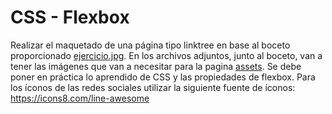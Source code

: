 # CSS - Flexbox

Realizar el maquetado de una página tipo linktree en base al boceto proporcionado [ejercicio.jpg](./CSS-Flexbox/img/ejercicio.jpg). En los archivos adjuntos, junto al boceto, van a tener las imágenes que van a necesitar para la pagina [assets](./CSS-Flexbox/assets/).
Se debe poner en práctica lo aprendido de CSS y las propiedades de flexbox. Para los íconos de las redes sociales utilizar la siguiente fuente de íconos: https://icons8.com/line-awesome